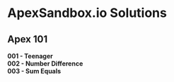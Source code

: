 # ApexSandbox.io Solutions

## Apex 101

**001 - Teenager**  
**002 - Number Difference**  
**003 - Sum Equals**  
